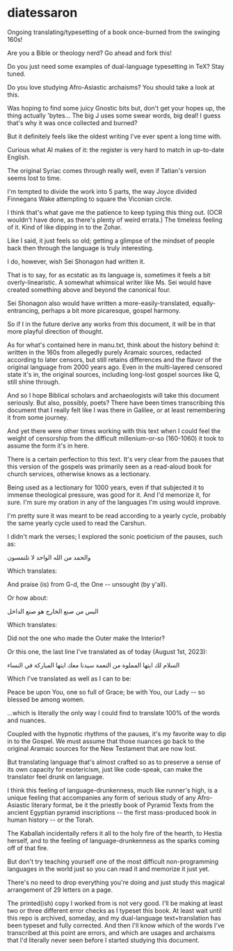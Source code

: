 # diatessaron
Ongoing translating/typesetting of a book once-burned from the swinging 160s!

Are you a Bible or theology nerd? Go ahead and fork this!

Do you just need some examples of dual-language typesetting in TeX? Stay tuned.

Do you love studying Afro-Asiastic archaisms? You should take a look at this.

Was hoping to find some juicy Gnostic bits but, don't get your hopes up, the thing actually 'bytes... The big J uses some swear words, big deal! I guess that's why it was once collected and burned?

But it definitely feels like the oldest writing I've ever spent a long time with.

Curious what AI makes of it: the register is very hard to match in up-to-date English.

The original Syriac comes through really well, even if Tatian's version seems lost to time.

I'm tempted to divide the work into 5 parts, the way Joyce divided Finnegans Wake attempting to square the Viconian circle.

I think that's what gave me the patience to keep typing this thing out. (OCR wouldn't have done, as there's plenty of weird errata.) The timeless feeling of it. Kind of like dipping in to the Zohar.

Like I said, it just feels so old; getting a glimpse of the mindset of people back then through the language is truly interesting.

I do, however, wish Sei Shonagon had written it.

That is to say, for as ecstatic as its language is, sometimes it feels a bit overly-linearistic. A somewhat whimsical writer like Ms. Sei would have created something above and beyond the canonical four.

Sei Shonagon also would have written a more-easily-translated, equally-entrancing, perhaps a bit more picaresque, gospel harmony.

So if I in the future derive any works from this document, it will be in that more playful direction of thought.

As for what's contained here in manu.txt, think about the history behind it: written in the 160s from allegedly purely Aramaic sources, redacted according to later censors, but still retains differences and the flavor of the original language from 2000 years ago. Even in the multi-layered censored state it's in, the original sources, including long-lost gospel sources like Q, still shine through.

And so I hope Biblical scholars and archaeologists will take this document seriously. But also, possibly, poets? There have been times transcribing this document that I really felt like I was there in Galilee, or at least remembering it from some journey.

And yet there were other times working with this text when I could feel the weight of censorship from the difficult millenium-or-so (160-1060) it took to assume the form it's in here.

There is a certain perfection to this text. It's very clear from the pauses that this version of the gospels was primarily seen as a read-aloud book for church services, otherwise knows as a lectionary.

Being used as a lectionary for 1000 years, even if that subjected it to immense theological pressure, was good for it. And I'd memorize it, for sure. I'm sure my oration in any of the languages I'm using would improve. 

I'm pretty sure it was meant to be read according to a yearly cycle, probably the same yearly cycle used to read the Carshun.

I didn't mark the verses; I explored the sonic poeticism of the pauses, such as:

والحمد من الله الواحد لا تلتمسون



Which translates:

And praise (is) from G-d, the One -- unsought (by y'all).

Or how about:



اليس من صنع الخارج هو صنع الداخل


Which translates:

Did not the one who made the Outer make the Interior?

Or this one, the last line I've translated as of today (August 1st, 2023):

السلام لك ايتها المملوة من النعمة سيدنا معك ايتها المباركة في النساء

Which I've translated as well as I can to be:

Peace be upon You, one so full of Grace; be with You, our Lady -- so blessed be among women.

...which is literally the only way I could find to translate 100% of the words and nuances.

Coupled with the hypnotic rhythms of the pauses, it's my favorite way to dip in to the Gospel. We must assume that those nuances go back to the original Aramaic sources for the New Testament that are now lost.

But translating language that's almost crafted so as to preserve a sense of its own capacity for esotericism, just like code-speak, can make the translator feel drunk on language.

I think this feeling of language-drunkenness, much like runner's high, is a unique feeling that accompanies any form of serious study of any Afro-Asiastic literary format, be it the priestly book of Pyramid Texts from the ancient Egyptian pyramid inscriptions -- the first mass-produced book in human history -- or the Torah.

The Kaballah incidentally refers it all to the holy fire of the hearth, to Hestia herself, and to the feeling of language-drunkenness as the sparks coming off of that fire.

But don't try teaching yourself one of the most difficult non-programming languages in the world just so you can read it and memorize it just yet.

There's no need to drop everything you're doing and just study this magical arrangement of 29 letters on a page.

The printed(ish) copy I worked from is not very good. I'll be making at least two or three different error checks as I typeset this book. At least wait until this repo is archived, someday, and my dual-language text+translation has been typeset and fully corrected. And then I'll know which of the words I've transcribed at this point are errors, and which are usages and archaisms that I'd literally never seen before I started studying this document.
